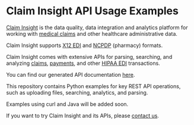 # Claim Insight API Usage Examples

[Claim Insight](https://datainsight.health/claim-insight/) is the data quality, data integration and analytics platform for working with [medical claims](https://datainsight.health/edi/claims/) and other healthcare administrative data. 

Claim Insight supports [X12 EDI](https://datainsight.health/edi/intro/) and [NCPDP](https://datainsight.health/ncpdp/intro/) (pharmacy) formats.

Claim Insight comes with extensive APIs for parsing, searching, and analyzing
[claims](https://datainsight.health/posts/edi-json/), [payments](https://datainsight.health/posts/edi-payment-api/), and other [HIPAA EDI](https://datainsight.health/edi/claim-types/) transactions.

You can find our generated API documentation [here](https://datainsight.health/clinsight/swagger-ui/index.html).

This repository contains Python examples for key REST API operations, such as uploading files, searching, analytics, and parsing.

Examples using curl and Java will be added soon.

If you want to try Claim Insight and its APIs, please [contact us](https://datainsight.health/claim-insight/access-request/). 


